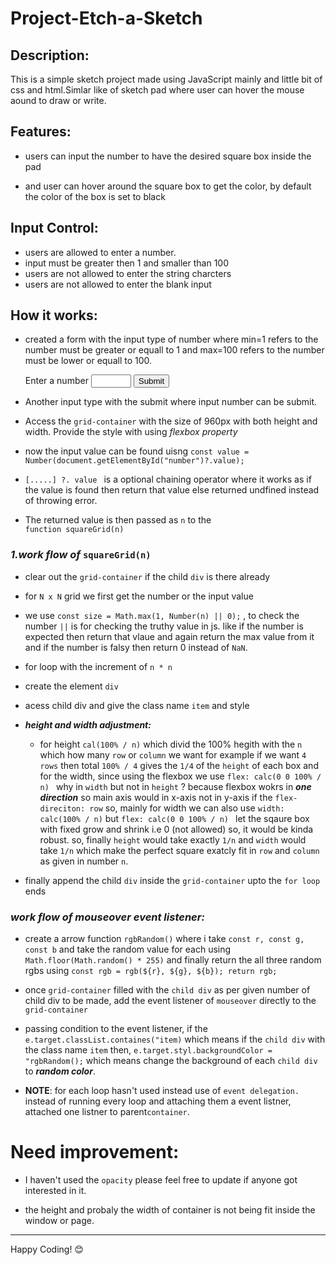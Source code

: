 # **Project-Etch-a-Sketch**

## Description:

This is a simple sketch project made using JavaScript mainly and little bit of css and html.Simlar like of sketch pad where user can hover the mouse aound to draw or write. 


## Features:

- users can input the number to have the desired square box inside the pad 

- and user can hover around the square box to get the color, by default 
the color of the box is set to black 


## Input Control:

- users are allowed to enter a number.
- input must be greater then 1 and smaller than 100
- users are not allowed to enter the string charcters 
- users are not allowed to enter the blank input

## How it works:

 - created a form with the input type of number where min=1  refers to the number must be greater or equall to 1 and max=100 refers to the number must be lower or 
 equall to 100.

   <label for="number"> Enter a number</label>
    <input type="number" id="number" name="number" min="1" max="100" required>
    <input type="submit" id="submit" name="submit">
    
 

  - Another input type with the submit where input number can be submit.  

  - Access the  `grid-container` with the size of 
  960px with both height and width. Provide the style with using  *flexbox property*
  
  - now the input value can be found uisng 
   `const value = Number(document.getElementById("number")?.value);`

  - `[.....] ?. value ` is a optional chaining operator where it works as if the value is found then return that value else returned undfined instead of throwing error.

  - The returned value is then passed  as `n` to the  
  `function squareGrid(n) `

### *1.work flow of* `squareGrid(n)`

- clear out the `grid-container` if the child `div` is there already

- for ```N x N``` grid we first get the number or the input value 
- we use `const size = Math.max(1, Number(n) || 0);` , to check the number `||` is for checking the truthy value in js. like if the number is expected then return that vlaue and again return the max value from it and if the number is falsy then return 0 instead of ```NaN```.

- for loop with the increment of `n * n` 
- create the element `div` 

- acess child div and give the class name `item` and style 
 
- ***height and width adjustment:*** 
    - for height `cal(100% / n)` which divid the 100% hegith with the `n` which how many `row` or `column` we want for example  if we want `4 rows`  then total `100% / 4`  gives the `1/4` of the `height` of each box and for the width, since using the flexbox we use `flex: calc(0 0 100% / n) ` why in `width` but not in `height` ? because 
    flexbox wokrs in ***one direction*** so main axis would in x-axis not in y-axis if the `flex-direciton: row` 
    so, mainly for width we can also use `width: calc(100% / n)` but `flex: calc(0 0 100% / n) ` let the sqaure box with fixed grow and shrink i.e 0 (not allowed) so, it would be kinda robust. so, finally `height` would take exactly `1/n` and `width` would take `1/n` which make the perfect square exatcly fit in `row` and `column` as given in number `n`.

- finally append the child `div` inside the `grid-container` upto the `for loop` ends

### ***work flow of mouseover event listener:***

- create a arrow function `rgbRandom()` where i take `const r, const g, const b` and take the random value for each using 
`Math.floor(Math.random() * 255)` and finally return the all three random rgbs using 
`const rgb = rgb(${r}, ${g}, ${b});
return rgb;
`
- once `grid-container` filled with the `child div` as per given number of child div to be made, add the event listener of `mouseover` directly to the `grid-container` 

- passing condition to the event listener,
if the `e.target.classList.containes("item)` which means if the `child div` with the class name `item` then,
`e.target.styl.backgroundColor = "rgbRandom();` which means change the background of each `child div` to ***random color***.

- **NOTE**: for each loop hasn't used instead use of `event delegation.` instead of running every loop and attaching them a event listner, attached one listner to parent`container`.


# Need improvement:

- I haven't used the `opacity` please feel free to update if anyone got interested in it.

- the height and probaly the width of container is not being fit inside the window or page. 


---

Happy Coding! 😊

  

  